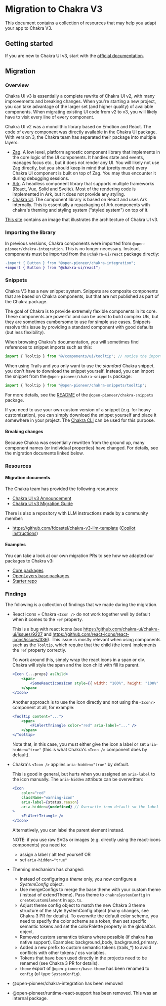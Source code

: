 # Migration to Chakra V3

This document contains a collection of resources that may help you adapt your app to Chakra V3.

## Getting started

If you are new to Chakra UI v3, start with the [official documentation](https://chakra-ui.com/docs/components/concepts/overview).

## Migration

### Overview

Chakra UI v3 is essentially a complete rewrite of Chakra UI v2, with many improvements and breaking changes.
When you're starting a new project, you can take advantage of the larger set (and higher quality) of available components.
When migrating existing UI code from v2 to v3, you will likely have to visit every line of every component.

Chakra UI v2 was a monolithic library based on Emotion and React.
The code of every component was directly available in the Chakra UI package.
With version 3, the Chakra team has separated their package into multiple layers:

- [Zag](https://zagjs.com/overview/introduction).
  A low level, platform agnostic component library that implements in the core logic of the UI components.
  It handles state and events, manages focus etc., but it does not render any UI.
  You will likely not use Zag directly, but you should keep in mind that (pretty much) every Chakra UI component is built on top of Zag.
  You may thus encounter it during debugging sessions.
- [Ark](https://ark-ui.com/).
  A headless component library that supports multiple frameworks (React, Vue, Solid and Svelte).
  Most of the rendering code is implemented in Ark, but it does not provide any styling.
- [Chakra UI](https://chakra-ui.com/).
  The component library is based on React and uses Ark internally.
  This is essentially a repackaging of Ark components with chakra's theming and styling system ("styled system") on top of it.

[This site](https://ark-ui.com/docs/overview/introduction) contains an image that illustrates the architecture of Chakra UI v3.

### Importing the library

In previous versions, Chakra components were imported from `@open-pioneer/chakra-integration`.
This is no longer necessary.
Instead, components must be imported from the `@chakra-ui/react` package directly:

```diff
-import { Button } from "@open-pioneer/chakra-integration";
+import { Button } from "@chakra-ui/react";
```

### Snippets

Chakra V3 has a new snippet system.
Snippets are composite components that are based on Chakra components, but that are not published as part of the Chakra package.

The goal of Chakra is to provide extremely flexible components in its core.
These components are powerful and can be used to build complex UIs, but they are sometimes cumbersome to use for simple use cases.
Snippets resolve this issue by providing a standard component with good defaults (but less flexibility).

When browsing Chakra's documentation, you will sometimes find references to snippet imports such as this:

```jsx
import { Tooltip } from "@/components/ui/tooltip"; // notice the import path
```

When using Trails and you only want to use the _standard_ Chakra snippet, you don't have to download the snippet yourself.
Instead, you can import the snippet from the `@open-pioneer/chakra-snippets` package:

```jsx
import { Tooltip } from "@open-pioneer/chakra-snippets/tooltip";
```

For more details, see the [README](https://github.com/open-pioneer/trails-core-packages/tree/main/src/packages/chakra-snippets#readme) of the `@open-pioneer/chakra-snippets` package.

If you need to use your own custom version of a snippet (e.g. for heavy customization), you can simply download the snippet yourself
and place it somewhere in your project.
The [Chakra CLI](https://chakra-ui.com/docs/get-started/cli#chakra-snippet) can be used for this purpose.

#### Breaking changes

Because Chakra was essentially rewritten from the ground up, many component names (or individual properties) have changed.
For details, see the migration documents linked below.

### Resources

#### Migration documents

The Chakra team has provided the following resources:

- [Chakra UI v3 Announcement](https://chakra-ui.com/blog/00-announcing-v3)
- [Chakra UI v3 Migration Guide](https://chakra-ui.com/docs/get-started/migration)

There is also a repository with LLM instructions made by a community member:

- https://github.com/fdcastel/chakra-v3-llm-template ([Copilot instructions](https://github.com/fdcastel/chakra-v3-llm-template/blob/master/.github/instructions/chakra-v3.instructions.md))

#### Examples

You can take a look at our own migration PRs to see how we adapted our packages to Chakra v3:

- [Core packages](https://github.com/open-pioneer/trails-core-packages/pull/80)
- [OpenLayers base packages](https://github.com/open-pioneer/trails-openlayers-base-packages/pull/422)
- [Starter repo](https://github.com/open-pioneer/trails-starter/pull/124)

### Findings

The following is a collection of findings that we made during the migration.

- React icons + Chakra `<Icon />` do not work together well by default when it comes to the `ref` property.

    This is a bug with react icons (see https://github.com/chakra-ui/chakra-ui/issues/9227 and https://github.com/react-icons/react-icons/issues/336).
    This issue is mostly relevant when using components such as the `Tooltip`, which require that the child (the icon)
    implements the `ref` property correctly.

    To work around this, simply wrap the react icons in a span or div.
    Chakra will style the span and the icon child with fill its parent.

    ```jsx
    <Icon {...props} asChild>
        <span>
            <SomeReactIconsIcon style={{ width: "100%", height: "100%" }} />
        </span>
    </Icon>
    ```

    Another approach is to use the icon directly and not using the `<Icon/>` component at all, for example:

    ```jsx
    <Tooltip content="...">
        <span>
            <FiAlertTriangle color="red" aria-label="..." />
        </span>
    </Tooltip>
    ```

    Note that, in this case, you must either give the icon a label or set `aria-hidden="true"` (this is what Chakra's `<Icon />` component does by default).

- Chakra's `<Icon />` applies `aria-hidden="true"` by default.

    This is good in general, but hurts when you assigned an `aria-label` to the icon manually.
    The `aria-hidden` attribute can be overwritten:

    ```jsx
    <Icon
        color="red"
        className="warning-icon"
        aria-label={status.reason}
        aria-hidden={undefined} // Overwrite icon default so the label gets read (can also use "false")
    >
        <FiAlertTriangle />
    </Icon>
    ```

    Alternatively, you can label the parent element instead.

    NOTE: if you use raw SVGs or images (e.g. directly using the react-icons components) you need to:

    - assign a label / alt text yourself OR
    - set `aria-hidden="true"`

- Theming mechanism has changed:

    - Instead of configuring a _theme_ only, you now configure a _SystemConfig_ object.
    - Use mergeConfigs to merge the base theme with your custom theme (instead of extendTheme).
      Pass theme to `chakraSystemConfig` in `createCustomElement` in `app.ts`.
    - Adjust theme config object to match the new Chakra 3 theme structure of the style SystemConfig object (many changes, see Chakra 3 PR for details).
      To overwrite the default color scheme, you need to specify the color scheme as a token, then set specific semantic tokens and set the colorPalette property in the globalCss object.
    - Removed custom semantics tokens where possible (if chakra has native support). Examples: background_body, background_primary.
    - Added a new prefix to custom semantic tokens (trails\_\*) to avoid conflicts with other tokens / css variables.
    - Tokens that have been used directly in the projects need to be renamed (see Chakra 3 PR for details).
    - `theme` export of `@open-pioneer/base-theme` has been renamed to `config` (of type `SystemConfig`).

- @open-pioneer/chakra-integration has been removed
- @open-pioneer/runtime-react-support has been removed. This was an internal package.
